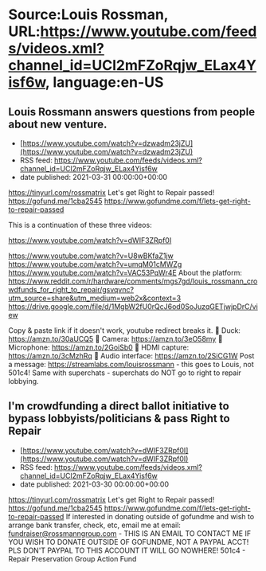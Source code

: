 # Source:Louis Rossman, URL:https://www.youtube.com/feeds/videos.xml?channel_id=UCl2mFZoRqjw_ELax4Yisf6w, language:en-US

## Louis Rossmann answers questions from people about new venture.
 - [https://www.youtube.com/watch?v=dzwadm23jZU](https://www.youtube.com/watch?v=dzwadm23jZU)
 - RSS feed: https://www.youtube.com/feeds/videos.xml?channel_id=UCl2mFZoRqjw_ELax4Yisf6w
 - date published: 2021-03-31 00:00:00+00:00

https://tinyurl.com/rossmatrix
Let's get Right to Repair passed! https://gofund.me/1cba2545
https://www.gofundme.com/f/lets-get-right-to-repair-passed


This is a continuation of these three videos:


https://www.youtube.com/watch?v=dWIF3ZRpf0I

https://www.youtube.com/watch?v=U8wBKfaZ1jw
https://www.youtube.com/watch?v=umqM01cMWZg
https://www.youtube.com/watch?v=VAC53PqWr4E
About the platform: https://www.reddit.com/r/hardware/comments/mgs7gd/louis_rossmann_crowdfunds_for_right_to_repair/gsvqvnc?utm_source=share&utm_medium=web2x&context=3 https://drive.google.com/file/d/1MgbW2fU0rQcJ6od0SoJuzqGETjwjpDrC/view



Copy & paste link if it doesn't work, youtube redirect breaks it. 
🔵 Duck: https://amzn.to/30aUCQ5
🔵 Camera: https://amzn.to/3eO58my
🔵 Microphone: https://amzn.to/2GoiSb0
🔵 HDMI capture: https://amzn.to/3cMzhRq
🔵 Audio interface: https://amzn.to/2SiCG1W
Post a message: https://streamlabs.com/louisrossmann  - this goes to Louis, not 501c4! Same with superchats - superchats do NOT go to right to repair lobbying.

## I'm crowdfunding a direct ballot initiative to bypass lobbyists/politicians & pass Right to Repair
 - [https://www.youtube.com/watch?v=dWIF3ZRpf0I](https://www.youtube.com/watch?v=dWIF3ZRpf0I)
 - RSS feed: https://www.youtube.com/feeds/videos.xml?channel_id=UCl2mFZoRqjw_ELax4Yisf6w
 - date published: 2021-03-30 00:00:00+00:00

https://tinyurl.com/rossmatrix
Let's get Right to Repair passed! https://gofund.me/1cba2545
https://www.gofundme.com/f/lets-get-right-to-repair-passed
If interested in donating outside of gofundme and wish to arrange bank transfer, check, etc, email me at email: fundraiser@rossmanngroup.com - THIS IS AN EMAIL TO CONTACT ME IF YOU WISH TO DONATE OUTSIDE OF GOFUNDME, NOT A PAYPAL ACCT! PLS DON'T PAYPAL TO THIS ACCOUNT IT WILL GO NOWHERE!
501c4 - Repair Preservation Group Action Fund

